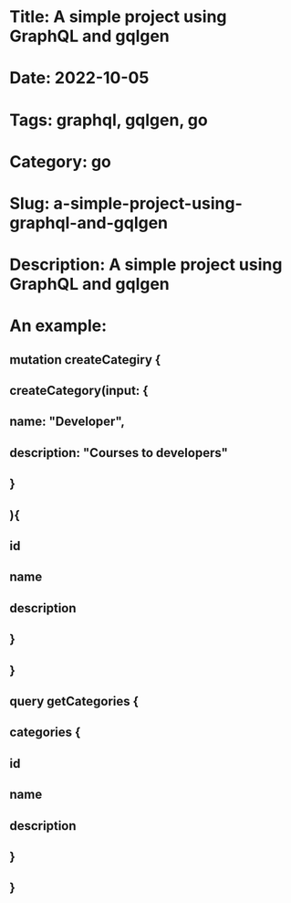 # Title: A simple project using GraphQL and gqlgen
# Date: 2022-10-05
# Tags: graphql, gqlgen, go
# Category: go
# Slug: a-simple-project-using-graphql-and-gqlgen
# Description: A simple project using GraphQL and gqlgen

# An example:

## mutation createCategiry {
##      createCategory(input: {
##          name: "Developer",
##          description: "Courses to developers"
##      }
##   ){
##          id
##          name
##          description
##     }
## }
## 
## query getCategories {
##      categories {
##          id
##          name
##          description
##      }
## }
